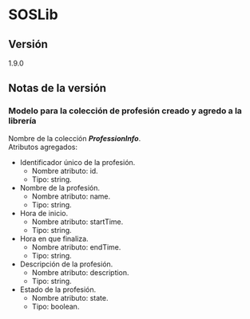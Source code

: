 # SOSLib

## Versión

1.9.0

## Notas de la versión

### Modelo para la colección de profesión creado y agredo a la librería

Nombre de la colección ***ProfessionInfo***.  
Atributos agregados:

- Identificador único de la profesión.
  - Nombre atributo: id.
  - Tipo: string.
- Nombre de la profesión.
  - Nombre atributo: name.
  - Tipo: string.
- Hora de inicio.
  - Nombre atributo: startTime.
  - Tipo: string.
- Hora en que finaliza.
  - Nombre atributo: endTime.
  - Tipo: string.
- Descripción de la profesión.
  - Nombre atributo: description.
  - Tipo: string.
- Estado de la profesión.
  - Nombre atributo: state.
  - Tipo: boolean.
